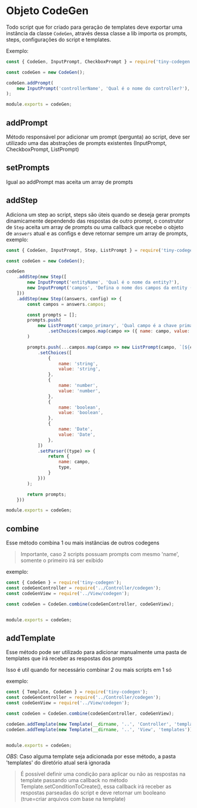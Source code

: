 # Objeto CodeGen

Todo script que for criado para geração de templates deve exportar uma instância da classe `CodeGen`, através dessa classe a lib importa os prompts, steps, configurações do script e templates.

Exemplo:

```js
const { CodeGen, InputPrompt, CheckboxPrompt } = require('tiny-codegen');

const codeGen = new CodeGen();

codeGen.addPrompt(
	new InputPrompt('controllerName', 'Qual é o nome do controller?'),
);

module.exports = codeGen;

```

## addPrompt

Método responsável por adicionar um prompt (pergunta) ao script, deve ser utilizado uma das abstrações de prompts existentes (InputPrompt, CheckboxPrompt, ListPrompt)

## setPrompts

Igual ao addPrompt mas aceita um array de prompts

## addStep

Adiciona um step ao script, steps são úteis quando se deseja gerar prompts dinamicamente dependendo das respostas de outro prompt, o construtor de `Step` aceita um array de prompts ou uma callback que recebe o objeto de `answers` atual e as configs e deve retornar sempre um array de prompts,  exemplo:

```js
const { CodeGen, InputPrompt, Step, ListPrompt } = require('tiny-codegen');

const codeGen = new CodeGen();

codeGen
	.addStep(new Step([
		new InputPrompt('entityName', 'Qual é o nome da entity?'),
		new InputPrompt('campos', 'Defina o nome dos campos da entity (separados por vírgula)').setParser(campos => campos.split(',').map(c => c.trim())),
	]))
	.addStep(new Step((answers, config) => {
		const campos = answers.campos;

		const prompts = [];
		prompts.push(
			new ListPrompt('campo_primary', 'Qual campo é a chave primária?')
				.setChoices(campos.map(campo => ({ name: campo, value: campo })))
		)

		prompts.push(...campos.map(campo => new ListPrompt(campo, `[${campo}] - Qual o tipo do campo?`)
			.setChoices([
				{
					name: 'string',
					value: 'string',
				},
				{
					name: 'number',
					value: 'number',
				},
				{
					name: 'boolean',
					value: 'boolean',
				},
				{
					name: 'Date',
					value: 'Date',
				},
			])
			.setParser((type) => {
				return {
					name: campo,
					type,
				}
			}))
		);

		return prompts;
	}))

module.exports = codeGen;

```

## combine

Esse método combina 1 ou mais instâncias de outros codegens

> Importante, caso 2 scripts possuam prompts com mesmo 'name', somente o primeiro irá ser exibido

exemplo:

```js
const { CodeGen } = require('tiny-codegen');
const codeGenController = require('../Controller/codegen');
const codeGenView = require('../View/codegen');

const codeGen = CodeGen.combine(codeGenController, codeGenView);


module.exports = codeGen;

```

## addTemplate

Esse método pode ser utilizado para adicionar manualmente uma pasta de templates que irá receber as respostas dos prompts

Isso é util quando for necessário combinar 2 ou mais scripts em 1 só

exemplo:

```js
const { Template, CodeGen } = require('tiny-codegen');
const codeGenController = require('../Controller/codegen');
const codeGenView = require('../View/codegen');

const codeGen = CodeGen.combine(codeGenController, codeGenView);

codeGen.addTemplate(new Template(__dirname, '..', 'Controller', 'templates').setConditionToCreate(answers => answers["controllerName"] !== "Teste"));
codeGen.addTemplate(new Template(__dirname, '..', 'View', 'templates'));


module.exports = codeGen;

```


*OBS*: Caso alguma template seja adicionada por esse método, a pasta 'templates' do diretório atual será ignorada

> É possível definir uma condição para aplicar ou não as respostas na template passando uma callback no método Template.setConditionToCreate(), essa callback irá receber as respostas parseadas do script e deve retornar um booleano (true=criar arquivos com base na template)
